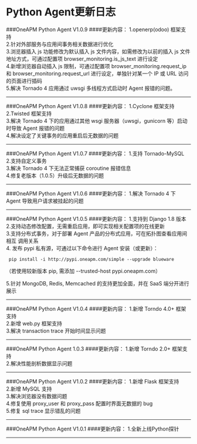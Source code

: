 # Python Agent更新日志


###OneAPM Python Agent V1.0.9
####更新内容：
1.openerp(odoo) 框架支持  
2.针对外部服务与应用间事务相关数据进行优化  
3.浏览器插入 js 功能修改为默认插入 js 文件内容，如需修改为以前的插入 js 文件地址方式，可通过配置项 browser_monitoring.is_js_text 进行设定  
4.新增浏览器自动插入 js 限制，可通过配置项 browser_monitoring.request_ip 和 browser_monitoring.request_url 进行设定，单独针对某一个 IP 或 URL 访问的页面进行插码  
5.解决 Tornado 4 应用通过 uwsgi 多线程方式启动时 Agent 报错的问题。
***

###OneAPM Python Agent V1.0.8
####更新内容：
1.Cyclone 框架支持  
2.Twisted 框架支持  
3.解决 Tornado 4 下的应用通过其他 wsgi 服务器（uwsgi，gunicorn 等）启动时导致 Agent 报错的问题  
4.解决设定了关键事务的应用重启后无数据的问题  
***

###OneAPM Python Agent V1.0.7
####更新内容：
1.支持 Tornado-MySQL  
2.支持自定义事务  
3.解决 Tornado 4 下无法正常捕获 coroutine 报错信息  
4.修复老版本（1.0.5）升级后无数据的问题  

***

###OneAPM Python Agent V1.0.6
####更新内容：
1.解决 Tornado 4 下 Agent 导致用户请求被挂起的问题  

***

###OneAPM Python Agent V1.0.5
####更新内容：
1.支持到 Django 1.8 版本  
2.支持动态修改配置，无需重启应用，即可实现相关配置项的在线更新  
3.支持分布式事务，对于部署 Agent 产品的分布式应用，可在拓扑图查看应用间相互 调用关系  
4. 发布 pypi 私有源，可通过以下命令进行 Agent 安装（或更新）：  

     pip install -i http://pypi.oneapm.com/simple --upgrade blueware

   （若使用较新版本 pip, 需添加 --trusted-host pypi.oneapm.com）  

5.针对 MongoDB, Redis, Memcached 的支持更加全面，并在 SaaS 端分开进行展示
*** 

###OneAPM Python Agent V1.0.4
####更新内容：
1.新增 Torndo 4.0+ 框架支持  
2.新增 web.py 框架支持  
3.解决 transaction trace 开始时间显示问题  
***

###OneAPM Python Agent 1.0.3
####更新内容：
1.新增 Torndo 2.0+ 框架支持  
2.解决性能剖析数据显示问题
***

###OneAPM Python Agent V1.0.2
####更新内容：
1.新增 Flask 框架支持  
2.新增 MySQL 支持  
3.解决浏览器没有数据问题  
4.修复使用 proxy_user 和 proxy_pass 配置时界面无数据的 bug  
5.修复 sql trace 显示错乱的问题  
***


###OneAPM Python Agent V1.0.1
####更新内容：
1.全新上线Python探针  
***